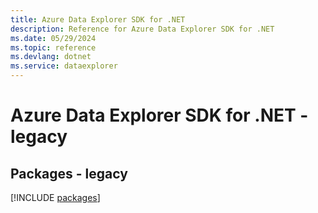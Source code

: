 ```yaml
---
title: Azure Data Explorer SDK for .NET
description: Reference for Azure Data Explorer SDK for .NET
ms.date: 05/29/2024
ms.topic: reference
ms.devlang: dotnet
ms.service: dataexplorer
---
```

# Azure Data Explorer SDK for .NET - legacy
## Packages - legacy
[!INCLUDE [packages](data-explorer-index.md)]